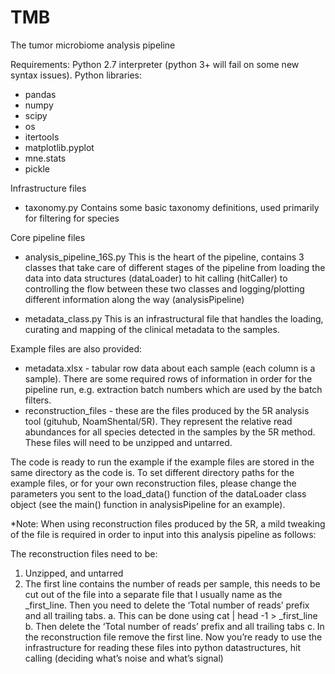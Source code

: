 # TMB
The tumor microbiome analysis pipeline

Requirements:
Python 2.7 interpreter (python 3+ will fail on some new syntax issues).
Python libraries:
-	pandas
-	numpy
-	scipy
-	os
-	itertools
-	matplotlib.pyplot
-	mne.stats
-	pickle

Infrastructure files

- taxonomy.py	Contains some basic taxonomy definitions, used primarily for filtering for species

Core pipeline files

- analysis_pipeline_16S.py	This is the heart of the pipeline, contains 3 classes that take care of different stages of the pipeline from loading the data into data structures (dataLoader) to hit calling (hitCaller) to controlling the flow between these two classes and logging/plotting different information along the way (analysisPipeline)

- metadata_class.py	This is an infrastructural file that handles the loading, curating and mapping of the clinical metadata to the samples.


Example files are also provided:
- metadata.xlsx - tabular row data about each sample (each column is a sample). There are some required rows of information in order for the pipeline run, e.g. extraction batch numbers which are used by the batch filters.
- reconstruction_files - these are the files produced by the 5R analysis tool (gituhub, NoamShental/5R). They represent the relative read abundances for all species detected in the samples by the 5R method. These files will need to be unzipped and untarred. 

The code is ready to run the example if the example files are stored in the same directory as the code is.
To set different directory paths for the example files, or for your own reconstruction files, please change the parameters you sent to the load_data() function of the dataLoader class object (see the main() function in analysisPipeline for an example).

*Note: 
When using reconstruction files produced by the 5R, a mild tweaking of the file is required in order to input into this analysis pipeline as follows:

The reconstruction files need to be:
1)	Unzipped, and untarred
2)	The first line contains the number of reads per sample, this needs to be cut out of the file into a separate file that I usually name as the <reconstruction filename>_first_line. Then you need to delete the ‘Total number of reads’ prefix and all trailing tabs.
a.	This can be done using cat <reconstruction file> | head -1 > <reconstruction file>_first_line
b.	Then delete the ‘Total number of reads’ prefix and all trailing tabs
c.	In the reconstruction file remove the first line.
Now you’re ready to use the infrastructure for reading these files into python datastructures, hit calling (deciding what’s noise and what’s signal) 
